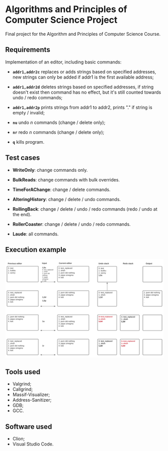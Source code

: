 # Algorithms and Principles of Computer Science Project

Final project for the Algorithm and Principles of Computer Science Course.

## Requirements

Implementation of an editor, including basic commands:

* **```addr1,addr2c```** replaces or adds strings based on specified addresses, new strings can only be added if addr1 is the first available address;

* **```addr1,addr2d```** deletes strings based on specified addresses, if string doesn't exist then command has no effect, but it's still counted towards undo / redo commands;

* **```addr1,addr2p```** prints strings from addr1 to addr2, prints "." if string is empty / invalid;

* **```nu```**  undo _n_ commands (change / delete only);

* **```nr```** redo _n_ commands (change / delete only);

* **```q```**  kills program.

## Test cases

* **WriteOnly**: change commands only.

* **BulkReads**: change commands with bulk overrides.

* **TimeForAChange**: change / delete commands.

* **AlteringHistory**: change / delete / undo commands.

* **RollingBack**: change / delete / undo / redo commands (redo / undo at the end).

* **RollerCoaster**: change / delete / undo / redo commands.

* **Laude**: all commands.

## Execution example 

![kek](github/Blank%20Diagram.svg)

## Tools used

* Valgrind;
* Callgrind;
* Massif-Visualizer;
* Address-Sanitizer;
* GDB;
* GCC.

## Software used

* Clion;
* Visual Studio Code.